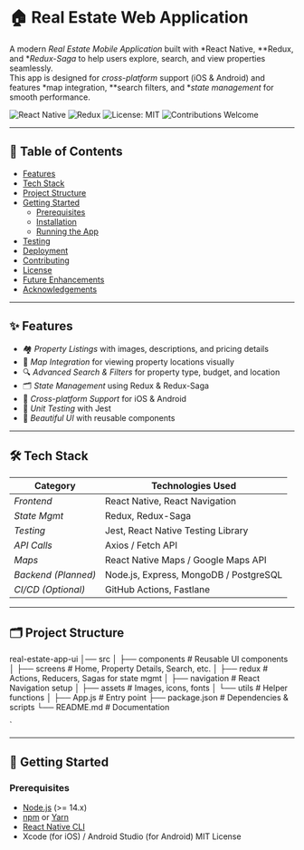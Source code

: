# 🏠 Real Estate Web Application

A modern *Real Estate Mobile Application* built with *React Native, **Redux, and **Redux-Saga* to help users explore, search, and view properties seamlessly.  
This app is designed for *cross-platform* support (iOS & Android) and features *map integration, **search filters, and **state management* for smooth performance.

![React Native](https://img.shields.io/badge/React%20Native-0.71-blue) 
![Redux](https://img.shields.io/badge/Redux-4.2.1-purple)
![License: MIT](https://img.shields.io/badge/License-MIT-green)
![Contributions Welcome](https://img.shields.io/badge/Contributions-Welcome-orange)

---

## 📖 Table of Contents
- [Features](#-features)
- [Tech Stack](#-tech-stack)
- [Project Structure](#-project-structure)
- [Getting Started](#-getting-started)
  - [Prerequisites](#prerequisites)
  - [Installation](#installation)
  - [Running the App](#running-the-app)
- [Testing](#-testing)
- [Deployment](#-deployment)
- [Contributing](#-contributing)
- [License](#-license)
- [Future Enhancements](#-future-enhancements)
- [Acknowledgements](#-acknowledgements)

---

## ✨ Features
- 🏘 *Property Listings* with images, descriptions, and pricing details  
- 📍 *Map Integration* for viewing property locations visually  
- 🔍 *Advanced Search & Filters* for property type, budget, and location  
- 🗂 *State Management* using Redux & Redux-Saga  
- 📱 *Cross-platform Support* for iOS & Android  
- 🧪 *Unit Testing* with Jest  
- 🎨 *Beautiful UI* with reusable components  

---

## 🛠 Tech Stack
| Category        | Technologies Used                               |
|------------------|-------------------------------------------------|
| *Frontend*      | React Native, React Navigation                  |
| *State Mgmt*    | Redux, Redux-Saga                               |
| *Testing*       | Jest, React Native Testing Library              |
| *API Calls*     | Axios / Fetch API                               |
| *Maps*          | React Native Maps / Google Maps API             |
| *Backend (Planned)* | Node.js, Express, MongoDB / PostgreSQL       |
| *CI/CD (Optional)* | GitHub Actions, Fastlane                     |

---

## 🗂 Project Structure


real-estate-app-ui
│── src
│   ├── components        # Reusable UI components
│   ├── screens           # Home, Property Details, Search, etc.
│   ├── redux             # Actions, Reducers, Sagas for state mgmt
│   ├── navigation        # React Navigation setup
│   ├── assets            # Images, icons, fonts
│   └── utils             # Helper functions
│
├── App.js                # Entry point
├── package.json          # Dependencies & scripts
└── README.md             # Documentation

`

---

## 🚀 Getting Started

### Prerequisites
- [Node.js](https://nodejs.org/) (>= 14.x)
- [npm](https://www.npmjs.com/) or [Yarn](https://yarnpkg.com/)
- [React Native CLI](https://reactnative.dev/docs/environment-setup)
- Xcode (for iOS) / Android Studio (for Android)
MIT License
